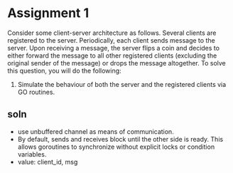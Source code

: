 # Assignment 1

Consider some client-server architecture as follows. Several clients are registered
to the server. Periodically, each client sends message to the server. Upon receiving a
message, the server flips a coin and decides to either forward the message to all other
registered clients (excluding the original sender of the message) or drops the message
altogether. To solve this question, you will do the following:
1. Simulate the behaviour of both the server and the registered clients via GO routines. 

## soln
- use unbuffered channel as means of communication. 
- By default, sends and receives block until the other side is ready. This allows goroutines to synchronize without explicit locks or condition variables.
- value: client_id, msg